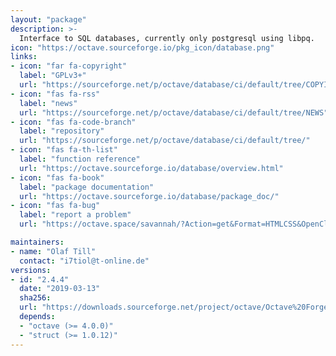 ```yaml
---
layout: "package"
description: >-
  Interface to SQL databases, currently only postgresql using libpq.
icon: "https://octave.sourceforge.io/pkg_icon/database.png"
links:
- icon: "far fa-copyright"
  label: "GPLv3+"
  url: "https://sourceforge.net/p/octave/database/ci/default/tree/COPYING"
- icon: "fas fa-rss"
  label: "news"
  url: "https://sourceforge.net/p/octave/database/ci/default/tree/NEWS"
- icon: "fas fa-code-branch"
  label: "repository"
  url: "https://sourceforge.net/p/octave/database/ci/default/tree/"
- icon: "fas fa-th-list"
  label: "function reference"
  url: "https://octave.sourceforge.io/database/overview.html"
- icon: "fas fa-book"
  label: "package documentation"
  url: "https://octave.sourceforge.io/database/package_doc/"
- icon: "fas fa-bug"
  label: "report a problem"
  url: "https://octave.space/savannah/?Action=get&Format=HTMLCSS&OpenClosed=open&Title=[octave%20forge]%20(database)"

maintainers:
- name: "Olaf Till"
  contact: "i7tiol@t-online.de"
versions:
- id: "2.4.4"
  date: "2019-03-13"
  sha256:
  url: "https://downloads.sourceforge.net/project/octave/Octave%20Forge%20Packages/Individual%20Package%20Releases/database-2.4.4.tar.gz"
  depends:
  - "octave (>= 4.0.0)"
  - "struct (>= 1.0.12)"
---
```

